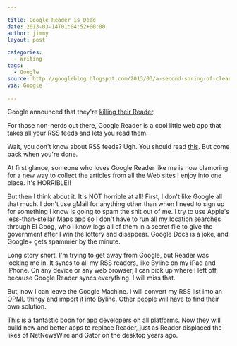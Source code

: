 ```yaml
---

title: Google Reader is Dead
date: 2013-03-14T01:04:52+00:00
author: jimmy
layout: post

categories:
  - Writing
tags:
  - Google
source: http://googleblog.blogspot.com/2013/03/a-second-spring-of-cleaning.html
via: Google  
  
---
```


Google announced that they're <a href="http://googleblog.blogspot.com/2013/03/a-second-spring-of-cleaning.html" target="_blank">killing their Reader</a>.
  
  
For those non-nerds out there, Google Reader is a cool little web app that takes all your RSS feeds and lets you read them.
  
  
  
Wait, you don't know about RSS feeds?  Ugh.  You should read <a href="http://en.wikipedia.org/wiki/RSS" target="_blank">this</a>.  But come back when you're done.
  
  
At first glance, someone who loves Google Reader like me is now clamoring for a new way to collect the articles from all the Web sites I enjoy into one place.  It's HORRIBLE!!
  
  
But then I think about it.  It's NOT horrible at all!  First, I don't like Google all that much.  I don't use gMail for anything other than when I need to sign up for something I know is going to spam the shit out of me.  I try to use Apple's less-than-stellar Maps app so I don't have to run all my location searches through El Goog, who I know logs all of them in a secret file to give the government after I win the lottery and disappear.  Google Docs is a joke, and Google+ gets spammier by the minute.
  
  
Long story short, I'm trying to get away from Google, but Reader was locking me in. It syncs to all my RSS readers, like Byline on my iPad and iPhone.  On any device or any web browser, I can pick up where I left off, because Google Reader syncs everything.  I will miss that.
  
  
But, now I can leave the Google Machine.  I will convert my RSS list into an OPML thingy and import it into Byline.  Other people will have to find their own solution.
  
  
This is a fantastic boon for app developers on all platforms.  Now they will build new and better apps to replace Reader, just as Reader displaced the likes of NetNewsWire and Gator on the desktop years ago.
  
  
  
     
  
